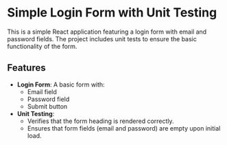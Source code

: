 # Simple Login Form with Unit Testing

This is a simple React application featuring a login form with email and password fields. The project includes unit tests to ensure the basic functionality of the form.

## Features

- **Login Form**: A basic form with:
  - Email field
  - Password field
  - Submit button
- **Unit Testing**: 
  - Verifies that the form heading is rendered correctly.
  - Ensures that form fields (email and password) are empty upon initial load.
